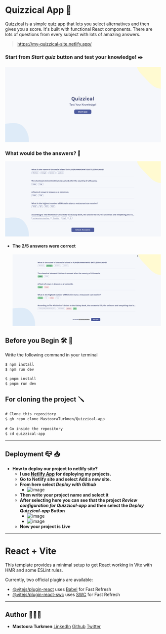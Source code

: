 # Quizzical App 📌 

Quizzical is a simple quiz app that lets you select alternatives and then gives you a score. 
It's built with functional React components. There are lots of questions from every subject with lots of amazing answers. 

> https://my-quizzical-site.netlify.app/


### Start from **_Start quiz_** button and test your knowledge! ✒️

![Alt text](./src/assets/image.png)


### What would be the answers? 📝

![Alt text](./src/assets/image-1.png)

+ #### The 2/5 answers were correct
  ![Alt text](./src/assets/image-2.png)


## Before you Begin 🛠 🔨
Write the following command in your terminal

```
$ npm install
$ npm run dev
```

```
$ pnpm install
$ pnpm run dev
```


## For cloning the project 🪛

```
# Clone this repository
$ gh repo clone MastooraTurkmen/Quizzical-app

# Go inside the repository
$ cd quizzical-app
```

------



## Deployment 📪 📥

+ **How to deploy our project to netlify site?**
    + **I use [Netlify App](https://app.netlify.com/) for deploying my projects.**
    + **Go to Netlify site and select Add a new site.**
    + **From here select _Deploy with Github_**
       + ![image](https://github.com/MastooraTurkmen/Quizzical-app/assets/132576850/3166edcb-f510-408d-9ada-c726cf9318bc)
    + **Then write your project name and select it**
    + **After selecting here you can see that the project _Review configuration for Quizzical-app_ and then select the _Deploy Quizzical-app_ Button**
      + ![image](https://github.com/MastooraTurkmen/Quizzical-app/assets/132576850/4c5d5be0-bf72-4332-90e8-edb692680c94)
      + ![image](https://github.com/MastooraTurkmen/Quizzical-app/assets/132576850/f1ff2f65-2d18-470a-8e8f-27933b1ac3f8)
    + **Now your project is Live**




------

# React + Vite

This template provides a minimal setup to get React working in Vite with HMR and some ESLint rules.

Currently, two official plugins are available:

- [@vitejs/plugin-react](https://github.com/vitejs/vite-plugin-react/blob/main/packages/plugin-react/README.md) uses [Babel](https://babeljs.io/) for Fast Refresh
- [@vitejs/plugin-react-swc](https://github.com/vitejs/vite-plugin-react-swc) uses [SWC](https://swc.rs/) for Fast Refresh

------



## Author 👩🏻‍💻 
+ **Mastoora Turkmen**  [LinkedIn](https://www.linkedin.com/in/mastoora-turkmen/) [Github](https://github.com/MastooraTurkmen/) 
[Twitter](https://twitter.com/MastooraJ22)
